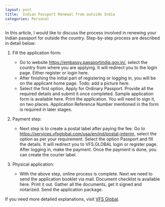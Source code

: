 ```yaml
---
layout: post
title:  Indian Passport Renewal from outside India
categories: Personal
---
```


In this article, I would like to discuss the process involved in renewing your Indian passport for outside the country. 
Step-by-step process are described in detail below:

1. Fill the application form:
   * Go to website https://embassy.passportindia.gov.in/, select the country from where you are applying. It will redirect you to the login page. Either register or 
   login here. 
   * After finishing the initial part of registering or logging in, you will be on the applicant home page. Todo: add a picture here.
   * Select the first option, Apply for Ordinary Passport. 
  Provide all the required details and submit it once completed. Sample application form is available here. 
  Print the application. You will need to sign it, on two places. Application Reference Number mentioned in the form is required in later stages.
		
2. Payment step: 
   * Next step is to create a postal label after paying the fee. Go to https://services.vfsglobal.com/usa/en/ind/postal-interim, select the option as per your 
  requirement. Select the option Passport and fill the details. It will redirect you to VFS.GLOBAL login or register page. After logging in, make the payment.
  Once the payment is done, you can create the courier label.
		
3. Physical application:
   * With the above step, online process is complete. Next we need to send the application booklet via mail. Document checklist is available here. 
  Print it out. Gather all the documents, get it signed and notarized. Send the application package.

If you need more detailed explanations, visit [VFS Global](https://visa.vfsglobal.com/usa/en/ind/apply-passport/).
